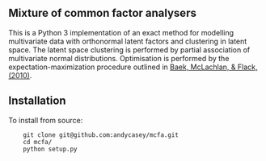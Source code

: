 Mixture of common factor analysers
----------------------------------

This is a Python 3 implementation of an exact method for modelling multivariate 
data with orthonormal latent factors and clustering in latent space. 
The latent space clustering is performed by partial association of multivariate
normal distributions. 
Optimisation is performed by the expectation-maximization procedure outlined in
[Baek, McLachlan, & Flack, (2010)](https://ieeexplore.ieee.org/document/5184847/).


Installation
------------

To install from source:

```
    git clone git@github.com:andycasey/mcfa.git
    cd mcfa/
    python setup.py
```